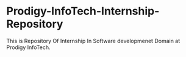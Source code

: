 # Prodigy-InfoTech-Internship-Repository
This is Repository Of Internship In Software developmenet Domain at Prodigy InfoTech.
